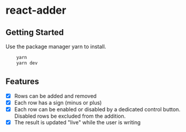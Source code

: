 # react-adder

## Getting Started

Use the package manager yarn to install.

```bash
    yarn
    yarn dev
```

## Features

- [x] Rows can be added and removed
- [x] Each row has a sign (minus or plus)
- [x] Each row can be enabled or disabled by a dedicated control button. Disabled rows be excluded from the addition.
- [x] The result is updated "live" while the user is writing